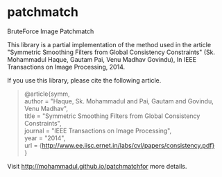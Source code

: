 patchmatch
==========

BruteForce Image Patchmatch

This library is a partial implementation of the method used in the article "Symmetric Smoothing Filters from Global Consistency Constraints" (Sk. Mohammadul Haque, Gautam Pai, Venu Madhav Govindu), In IEEE Transactions on Image Processing, 2014.


If you use this library, please cite the following article.

> @article{symm,  
>  author  = "Haque, Sk. Mohammadul and Pai, Gautam and Govindu, Venu Madhav",  
>  title   = "Symmetric Smoothing Filters from Global Consistency Constraints",  
>  journal = "IEEE Transactions on Image Processing",  
>  year    = "2014",  
>  url = {http://www.ee.iisc.ernet.in/labs/cvl/papers/consistency.pdf}  
> }


Visit http://mohammadul.github.io/patchmatchfor more details.

